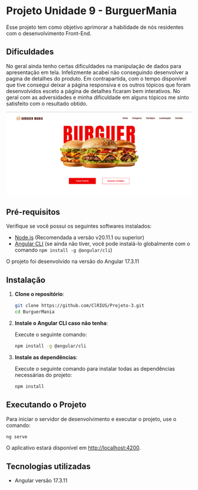 # Projeto Unidade 9 - BurguerMania

Esse projeto tem como objetivo aprimorar a habilidade de nós residentes com o desenvolvimento Front-End.

## Dificuldades

No geral ainda tenho certas dificuldades na manipulação de dados para apresentação em tela. Infelizmente acabei não conseguindo desenvolver a pagina de detalhes do produto. Em contrapartida, com o tempo disponível que tive consegui deixar a página responsiva e os outros tópicos que foram desenvolvidos esceto a página de detalhes ficaram bem interativos. No geral com as adversidades e minha dificuldade em alguns tópicos me sinto satisfeito com o resultado obtido.

![Telas do projeto](src/assets/img/Project.png)

## Pré-requisitos

Verifique se você possui os seguintes softwares instalados:

- [Node.js](https://nodejs.org/) (Recomendada a versão v20.11.1 ou superior)
- [Angular CLI](https://angular.io/cli) (se ainda não tiver, você pode instalá-lo globalmente com o comando `npm install -g @angular/cli`)

O projeto foi desenvolvido na versão do Angular 17.3.11

## Instalação

1. **Clone o repositório**:

   ```bash
   git clone https://github.com/ClRIUS/Projeto-3.git
   cd BurguerMania
   ```

2. **Instale o Angular CLI caso não tenha**:

   Execute o seguinte comando:

   ```bash
   npm install -g @angular/cli
   ```
   
2. **Instale as dependências**:

   Execute o seguinte comando para instalar todas as dependências necessárias do projeto:

   ```bash
   npm install
   ```


## Executando o Projeto

Para iniciar o servidor de desenvolvimento e executar o projeto, use o comando:

```bash
ng serve
```

O aplicativo estará disponível em [http://localhost:4200](http://localhost:4200).


## Tecnologias utilizadas
- Angular versão 17.3.11
